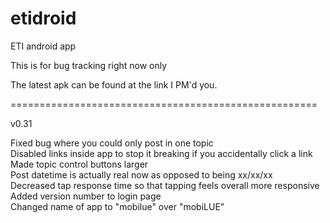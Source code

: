 etidroid
========

ETI android app

This is for bug tracking right now only

The latest apk can be found at the link I PM'd you.


<p>=====================================================</p>
v0.31

Fixed bug where you could only post in one topic<br/>
Disabled links inside app to stop it breaking if you accidentally click a link<br/>
Made topic control buttons larger<br/>
Post datetime is actually real now as opposed to being xx/xx/xx<br/>
Decreased tap response time so that tapping feels overall more responsive<br/>
Added version number to login page<br/>
Changed name of app to "mobilue" over "mobiLUE"


